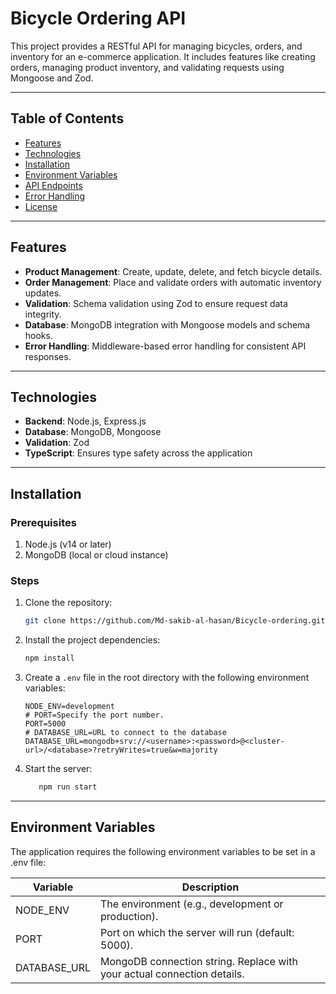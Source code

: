 # Bicycle Ordering API

This project provides a RESTful API for managing bicycles, orders, and inventory for an e-commerce application. It includes features like creating orders, managing product inventory, and validating requests using Mongoose and Zod.

---

## Table of Contents
- [Features](#features)
- [Technologies](#technologies)
- [Installation](#installation)
- [Environment Variables](#environment-variables)
- [API Endpoints](#api-endpoints)
- [Error Handling](#error-handling)
- [License](#license)

---

## Features
- **Product Management**: Create, update, delete, and fetch bicycle details.
- **Order Management**: Place and validate orders with automatic inventory updates.
- **Validation**: Schema validation using Zod to ensure request data integrity.
- **Database**: MongoDB integration with Mongoose models and schema hooks.
- **Error Handling**: Middleware-based error handling for consistent API responses.

---

## Technologies
- **Backend**: Node.js, Express.js
- **Database**: MongoDB, Mongoose
- **Validation**: Zod
- **TypeScript**: Ensures type safety across the application

---

## Installation

### Prerequisites
1. Node.js (v14 or later)
2. MongoDB (local or cloud instance)

### Steps
1. Clone the repository:
   ```bash
   git clone https://github.com/Md-sakib-al-hasan/Bicycle-ordering.git
   
2. Install the project dependencies:
   ```bash
   npm install
3. Create a `.env` file in the root directory with the following environment variables:

   ```plaintext
   NODE_ENV=development
   # PORT=Specify the port number.
   PORT=5000
   # DATABASE_URL=URL to connect to the database
   DATABASE_URL=mongodb+srv://<username>:<password>@<cluster-url>/<database>?retryWrites=true&w=majority
4. Start the server:
   ```bash
      npm run start


---

## Environment Variables

The application requires the following environment variables to be set in a .env file:

| Variable      | Description  |
|-------------|-------------------------------------------------------------------------|
| NODE_ENV    | The environment (e.g., development or production).                      |
| PORT        | Port on which the server will run (default: 5000).                      |  
| DATABASE_URL| MongoDB connection string. Replace with your actual connection details. | 
                
